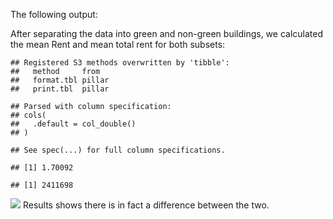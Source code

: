 The following output:

After separating the data into green and non-green buildings, we
calculated the mean Rent and mean total rent for both subsets:

    ## Registered S3 methods overwritten by 'tibble':
    ##   method     from  
    ##   format.tbl pillar
    ##   print.tbl  pillar

    ## Parsed with column specification:
    ## cols(
    ##   .default = col_double()
    ## )

    ## See spec(...) for full column specifications.

    ## [1] 1.70092

    ## [1] 2411698

![](Untitled_files/figure-markdown_github/unnamed-chunk-1-1.png) Results
shows there is in fact a difference between the two.
